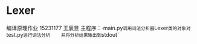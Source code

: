 # Lexer
编译原理作业 15231177 王辰昱
主程序：·main.py` 调用词法分析器 `Lexer` 类的对象对 `test.py` 进行词法分析   
并将分析结果输出到 `stdout`
